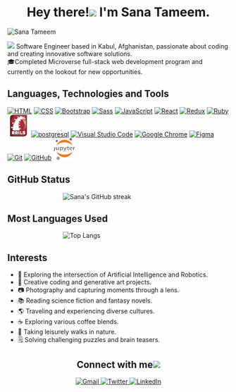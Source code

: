<h1 align="center">Hey there!<img src="https://github.com/TheDudeThatCode/TheDudeThatCode/blob/master/Assets/Hi.gif" height="32px"> I'm Sana Tameem.</h1>
<p align="left"> <img src="https://komarev.com/ghpvc/?username=SanaTameem&label=Views&color=blue&style=plastic" alt="Sana Tameem" /></p>

<img src="https://github.com/TheDudeThatCode/TheDudeThatCode/blob/master/Assets/Earth.gif" style="width:15px" /> Software Engineer based in Kabul, Afghanistan, passionate about coding and creating innovative software solutions. <br>
:mortar_board:Completed Microverse full-stack web development program and currently on the lookout for new opportunities.


## Languages, Technologies and Tools
[![HTML](https://img.icons8.com/color/48/000000/html-5.png)](#) 
[![CSS](https://img.icons8.com/color/48/000000/css3.png)](#) 
[![Bootstrap](https://img.icons8.com/color/48/000000/bootstrap.png)](#)
[![Sass](https://img.icons8.com/color/48/000000/sass.png)](#)
[![JavaScript](https://img.icons8.com/color/48/000000/javascript.png)](#) 
<a href="#" target="_blank" rel="noreferrer">
  <img src="https://img.icons8.com/color/48/000000/react-native.png" alt="React" width="50" height="50"/></a>
<a href="#" target="_blank" rel="noreferrer">
  <img src="https://img.icons8.com/color/48/000000/redux.png" alt="Redux" width="50" height="50"/></a>
<a href="#" target="_blank" rel="noreferrer">
  <img src="https://img.icons8.com/color/48/000000/ruby-programming-language.png" alt="Ruby" width="50" height="50"/></a>
<a href="https://rubyonrails.org/" target="_blank" rel="noreferrer"> <img src="https://github.com/devicons/devicon/blob/master/icons/rails/rails-original-wordmark.svg" alt="rails" width="50" height="50"/></a>
<a href="https://www.postgresql.org" target="_blank" rel="noreferrer"> <img src="https://githubraw.com/devicons/devicon/master/icons/postgresql/postgresql-original-wordmark.svg" alt="postgresql" width="50" height="50"/></a>
[![Visual Studio Code](https://img.icons8.com/color/48/000000/visual-studio-code-2019.png)](#)
[![Google Chrome](https://img.icons8.com/color/48/000000/chrome.png)](#)
[![Figma](https://img.icons8.com/color/48/000000/figma.png)](#)
[![Git](https://img.icons8.com/color/48/000000/git.png)](#) 
[![GitHub](https://img.icons8.com/color/48/000000/github--v1.png)](#)
<a href="#" target="_blank" rel="noreferrer"> <img src="https://github.com/devicons/devicon/blob/master/icons/jupyter/jupyter-original-wordmark.svg" alt="jupyter notebook" width="50" height="50"/> </a>
<!--
## Currently learning
<a href="#" target="_blank" rel="noreferrer">
  <img src="https://img.icons8.com/color/48/000000/angularjs.png" alt="Angular" width="50" height="50"/>
</a>

<a href="#" target="_blank" rel="noreferrer">
  <img src="https://img.icons8.com/color/48/000000/vue-js.png" alt="Vue.js" width="50" height="50"/>
</a>

<a href="#" target="_blank" rel="noreferrer">
  <img src="https://img.icons8.com/color/48/000000/nodejs.png" alt="Node.js" width="50" height="50"/>
</a>
-->
##  GitHub Status
<div style="width: 100%; display: flex; justify-content: center; align-items: center">
  
  <img src="https://streak-stats.demolab.com/?user=SanaTameem&theme=radical" alt="Sana's GitHub streak" style="width: 50%">
</div>

## Most Languages Used
<div style="width: 100%; display: flex; justify-content: center; align-items: center">
  <img src="https://github-readme-stats.vercel.app/api/top-langs/?username=SanaTameem&layout=compact&theme=radical" alt="Top Langs" style="width: 50%;">
</div>

<div style="width: 100%; display: flex; justify-content: center; align-items: center">
<!--   <img src="https://github-profile-trophy.vercel.app/?username=SanaTameem&theme=radical" alt="trophy" style="width: 80%;"> -->
</div>

## Interests

- :robot: Exploring the intersection of Artificial Intelligence and Robotics.
- :art: Creative coding and generative art projects.
- :camera: Photography and capturing moments through a lens.
- :books: Reading science fiction and fantasy novels.
- :earth_americas: Traveling and experiencing diverse cultures.
- :coffee: Exploring various coffee blends.
- :walking: Taking leisurely walks in nature.
- :spiral_notepad: Solving challenging puzzles and brain teasers.

<h2 align="center"><b>Connect with me</b><img src="https://github.com/TheDudeThatCode/TheDudeThatCode/blob/master/Assets/Handshake.gif" height="32px"></h2>

<div align="center">
<a href="mailto:sanatameem38@gmail.com">
    <img src="https://img.icons8.com/color/48/000000/gmail.png" alt="Gmail">
  </a>
  <a href="https://twitter.com/sana_tameem">
    <img src="https://img.icons8.com/color/48/000000/twitter.png" alt="Twitter">
  </a>
  <a href="https://www.linkedin.com/in/sana-tameem/">
    <img src="https://img.icons8.com/color/48/000000/linkedin.png" alt="LinkedIn">
  </a>
</div>

